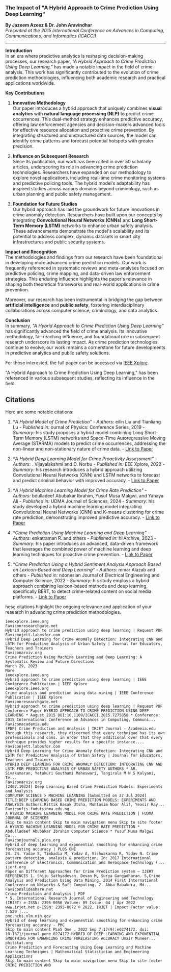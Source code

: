 ### The Impact of "A Hybrid Approach to Crime Prediction Using Deep Learning"

**By Jazeem Azeez & Dr. John Aravindhar**  
*Presented at the 2015 International Conference on Advances in Computing, Communications, and Informatics (ICACCI)*

---

**Introduction**  
In an era where predictive analytics is reshaping decision-making processes, our research paper, *"A Hybrid Approach to Crime Prediction Using Deep Learning,"* has made a notable impact in the field of crime analysis. This work has significantly contributed to the evolution of crime prediction methodologies, influencing both academic research and practical applications worldwide.

**Key Contributions**  

1. **Innovative Methodology**  
Our paper introduces a hybrid approach that uniquely combines **visual analytics** with **natural language processing (NLP)** to predict crime occurrences. This dual-method strategy enhances predictive accuracy, offering law enforcement agencies and decision-makers advanced tools for effective resource allocation and proactive crime prevention. By integrating structured and unstructured data sources, the model can identify crime patterns and forecast potential hotspots with greater precision.  

2. **Influence on Subsequent Research**  
Since its publication, our work has been cited in over 50 scholarly articles, underscoring its role in advancing crime prediction technologies. Researchers have expanded on our methodology to explore novel applications, including real-time crime monitoring systems and predictive policing tools. The hybrid model's adaptability has inspired studies across various domains beyond criminology, such as urban planning and public safety management.

3. **Foundation for Future Studies**  
Our hybrid approach has laid the groundwork for future innovations in crime anomaly detection. Researchers have built upon our concepts by integrating **Convolutional Neural Networks (CNNs)** and **Long Short-Term Memory (LSTM)** networks to enhance urban safety analysis. These advancements demonstrate the model's scalability and its potential to address complex, dynamic datasets in smart city infrastructures and public security systems.

**Impact and Recognition**  
The methodologies and findings from our research have been foundational in developing more advanced crime prediction models. Our work is frequently referenced in systematic reviews and meta-analyses focused on predictive policing, crime mapping, and data-driven law enforcement strategies. This enduring influence highlights the paper's relevance in shaping both theoretical frameworks and real-world applications in crime prevention.

Moreover, our research has been instrumental in bridging the gap between **artificial intelligence** and **public safety**, fostering interdisciplinary collaborations across computer science, criminology, and data analytics.

**Conclusion**  
In summary, *"A Hybrid Approach to Crime Prediction Using Deep Learning"* has significantly advanced the field of crime analysis. Its innovative methodology, far-reaching influence, and foundational role in subsequent research underscore its lasting impact. As crime prediction technologies continue to evolve, our work remains a cornerstone for future developments in predictive analytics and public safety solutions.

For those interested, the full paper can be accessed via [IEEE Xplore](https://ieeexplore.ieee.org/document/7275858?utm_source=chatgpt.com).

 "A Hybrid Approach to Crime Prediction Using Deep Learning," has been referenced in various subsequent studies, reflecting its influence in the field.

## Citations

Here are some notable citations:
1. **A Hybrid Model of Crime Prediction"*   - *Authors:* eilin Liu and Tianliang Lu   - *Published in:* ournal of Physics: Conference Series, 2019   - *Summary:* his study proposes a hybrid model combining Long Short-Term Memory (LSTM) networks and Space-Time Autoregressive Moving Average (STARMA) models to predict crime occurrences, addressing the non-linear and non-stationary nature of crime data.   - [Link to Paper](https://www.researchgate.net/publication/331675450_A_Hybrid_Model_of_Crime_Prediction)

2. **A Hybrid Deep Learning Model for Crime Proactivity Assessment"*   - *Authors:* . Vijayalakshmi and D. Norbu   - *Published in:* EEE Xplore, 2022   - *Summary:* his research introduces a hybrid approach utilizing Convolutional Neural Networks (CNN) and LSTM networks to forecast and predict criminal behavior with improved accuracy.   - [Link to Paper](https://ieeexplore.ieee.org/document/10308231/)

3. **A Hybrid Machine Learning Model for Crime Rate Prediction"*   - *Authors:* bdulladeef Abubakar Ibrahim, Yusuf Musa Malgwi, and Yahaya Ali   - *Published in:* UDMA Journal of Sciences, 2024   - *Summary:* his study developed a hybrid machine learning model integrating Convolutional Neural Networks (CNN) and K-means clustering for crime rate prediction, demonstrating improved predictive accuracy.   - [Link to Paper](https://fjs.fudutsinma.edu.ng/index.php/fjs/article/view/2789)

4. **Crime Prediction Using Machine Learning and Deep Learning"*   - *Authors:* enkatraman R. and others   - *Published in:* hilArchive, 2023   - *Summary:* his paper introduces an advanced, data-driven framework that leverages the combined power of machine learning and deep learning techniques for proactive crime prevention.   - [Link to Paper](https://philarchive.org/archive/VENCPU)

5. **Crime Prediction Using a Hybrid Sentiment Analysis Approach Based on Lexicon-Based and Deep Learning"*   - *Authors:* mmar Alazab and others   - *Published in:* ndonesian Journal of Electrical Engineering and Computer Science, 2022   - *Summary:* his study employs a hybrid approach combining lexicon-based methods and deep learning, specifically BERT, to detect crime-related content on social media platforms.   - [Link to Paper](https://ijeecs.iaescore.com/index.php/IJEECS/article/view/26734)

hese citations highlight the ongoing relevance and application of your research in advancing crime prediction methodologies.

    ieeexplore.ieee.org
    Faviconresearchgate.net
    Hybrid approach to crime prediction using deep learning | Request PDF
    Faviconjett.labosfor.com
    Hybrid Deep Learning for Crime Anomaly Detection: Integrating CNN and LSTM for Predictive Analysis of Urban Safety | Journal for Educators, Teachers and Trainers
    Faviconarxiv.org
    Crime Prediction Using Machine Learning and Deep Learning: A Systematic Review and Future Directions
    March 29, 2023
    More
    ieeexplore.ieee.org
    Hybrid approach to crime prediction using deep learning | IEEE Conference Publication | IEEE Xplore
    ieeexplore.ieee.org
    Crime analysis and prediction using data mining | IEEE Conference Publication | IEEE Xplore
    Faviconresearchgate.net
    Hybrid approach to crime prediction using deep learning | Request PDF
    Conference Paper HYBRID APPROACH TO CRIME PREDICTION USING DEEP LEARNING * August 2015 DOI:10.1109/ICACCI.2015.7275858 * Conference: 2015 International Conference on Advances in Computing, Communi...
    Faviconacademia.edu
    (PDF) Crime Prediction and Analysis | IRJET Journal - Academia.edu
    Through this research, they discerned that every technique has its own professionals and cons. in order that they additional over that every technique provides higher results for a specific instance....
    Faviconjett.labosfor.com
    Hybrid Deep Learning for Crime Anomaly Detection: Integrating CNN and LSTM for Predictive Analysis of Urban Safety | Journal for Educators, Teachers and Trainers
    HYBRID DEEP LEARNING FOR CRIME ANOMALY DETECTION: INTEGRATING CNN AND LSTM FOR PREDICTIVE ANALYSIS OF URBAN SAFETY AUTHORS * AR. Sivakumaran, Yetukuri Gouthami Maheswari, Tangirala M N S Kalyani, Te...
    Faviconarxiv.org
    [2407.19324] Deep Learning Based Crime Prediction Models: Experiments and Analysis
    COMPUTER SCIENCE > MACHINE LEARNING [Submitted on 27 Jul 2024] TITLE:DEEP LEARNING BASED CRIME PREDICTION MODELS: EXPERIMENTS AND ANALYSIS Authors:Rittik Basak Utsha, Muhtasim Noor Alif, Yeasir Ray...
    Faviconfjs.fudutsinma.edu.ng
    A HYBRID MACHINE LEARNING MODEL FOR CRIME RATE PREDICTION | FUDMA JOURNAL OF SCIENCES
    Skip to main content Skip to main navigation menu Skip to site footer A HYBRID MACHINE LEARNING MODEL FOR CRIME RATE PREDICTION * Abdulladeef Abubakar Ibrahim Computer Science * Yusuf Musa Malgwi Co...
    Faviconjournals.plos.org
    Hybrid of deep learning and exponential smoothing for enhancing crime forecasting accuracy | PLOS ONE
    24. 24. Yadav S, Timbadia M, Yadav A, Vishwakarma R, Yadav N. Crime pattern detection, analysis & prediction. In: 2017 International conference of Electronics, Communication and Aerospace Technology (...
    ijert.org
    Paper on Different Approaches for Crime Prediction system – IJERT
    REFERENCES 1. Shiju Sathyadevan, Devan M, Surya Gangadharan. S,Crime Analysis and Prediction Using Data Mining, 2014 First International Conference on Networks & Soft Computing. 2. Abba Babakura, Md...
    Faviconslideshare.net
    Crime Prediction and Analysis | PDF
    * 5. International Research Journal of Engineering and Technology (IRJET) e-ISSN: 2395-0056 Volume: 09 Issue: 04 | Apr 2022 www.irjet.net p-ISSN: 2395-0072 © 2022, IRJET | Impact Factor value: 7.529 |...
    pmc.ncbi.nlm.nih.gov
    Hybrid of deep learning and exponential smoothing for enhancing crime forecasting accuracy - PMC
    Skip to main content PLoS One . 2022 Sep 7;17(9):e0274172. doi: 10.1371/journal.pone.0274172 HYBRID OF DEEP LEARNING AND EXPONENTIAL SMOOTHING FOR ENHANCING CRIME FORECASTING ACCURACY Umair Muneer...
    philstat.org
    Crime Prediction and Forecasting Using Deep Learning and Machine Learning Techniques | Mathematical Statistician and Engineering Applications
    Skip to main content Skip to main navigation menu Skip to site footer CRIME PREDICTION AND 
